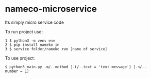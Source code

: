# nameco-microservice

  Its simply micro service code
  
 
To run project use: 
```shell
1 $ python3 -m venv env
2 $ pip install nameko in 
3 $ service folder/nameko run [name of service]
```
To use project:
```shell
$ python3 main.py -m/--method [-t/--text = 'text message'] [-n/--number = 1] 
```
